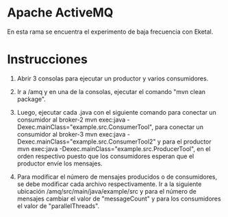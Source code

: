 # Apache ActiveMQ
En esta rama se encuentra el experimento de baja frecuencia con Eketal.

# Instrucciones

1. Abrir 3 consolas para ejecutar un productor y varios consumidores. 

2. Ir a /amq y en una de la consolas, ejecutar el comando "mvn clean package".

3. Luego, ejecutar cada .java con el siguiente comando para conectar un consumidor al broker-2 mvn exec:java -Dexec.mainClass="example.src.ConsumerTool", para conectar un consumidor al broker-3 mvn exec:java -Dexec.mainClass="example.src.ConsumerTool2" y para el productor mvn exec:java -Dexec.mainClass="example.src.ProducerTool", en el orden respectivo puesto que los consumidores esperan que el productor envíe los mensajes. 

4. Para modificar el número de mensajes producidos o de consumidores, se debe modificar cada archivo respectivamente. Ir a la siguiente ubicación /amq/src/main/java/example/src y para el número de mensajes cambiar el valor de "messageCount" y para los consumidores el valor de "parallelThreads".
